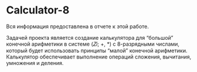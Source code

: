 # Calculator-8

Вся информация предоставлена в отчете к этой работе.

Задачей проекта является создание калькулятора для “большой” конечной арифметики в системе (𝑍𝑖; +, *) с 8-разрядными числами, который будет использовать принципы “малой” конечной арифметики. Калькулятор обеспечивает выполнение операций сложения, вычитания,
умножения и деления.
